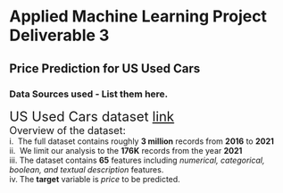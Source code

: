 # Applied Machine Learning Project Deliverable 3
## Price Prediction for US Used Cars

### Data Sources used - List them here.
<font size="5"> US Used Cars dataset [link](https://www.kaggle.com/datasets/ananaymital/us-used-cars-dataset) </font>\
<font size="4"> Overview of the dataset: </font>\
i.&nbsp;&nbsp;The full dataset contains roughly **3 million** records from **2016** to **2021**\
ii.&nbsp;&nbsp;We limit our analysis to the **176K** records from the year **2021**\
iii. The dataset contains **65** features including *numerical, categorical, boolean, and textual description* features.\
iv.  The **target** variable is *price* to be predicted.

